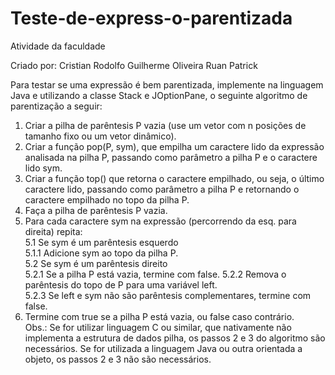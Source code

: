 # Teste-de-express-o-parentizada
Atividade da faculdade

Criado por:
Cristian Rodolfo
Guilherme Oliveira
Ruan Patrick

Para testar se uma expressão é bem parentizada, implemente na linguagem Java e utilizando a classe Stack e JOptionPane, o seguinte algoritmo de parentização a seguir:  
1. Criar a pilha de parêntesis P vazia (use um vetor com n posições de tamanho fixo ou um vetor dinâmico). 
2. Criar a função pop(P, sym), que empilha um caractere lido da expressão analisada na pilha P, passando como parâmetro a pilha P e o caractere lido sym. 
3. Criar a função top() que retorna o caractere empilhado, ou seja, o último caractere lido, passando como parâmetro a pilha P e retornando o caractere empilhado no topo da pilha P. 
4. Faça a pilha de parêntesis P vazia. 
5. Para cada caractere sym na expressão (percorrendo da esq. para direita)   repita:   
  5.1  Se sym é um parêntesis esquerdo    
    5.1.1 Adicione sym ao topo da pilha P.   
  5.2 Se sym é um parêntesis direito    
    5.2.1 Se a pilha P está vazia, termine com false. 
    5.2.2 Remova o parêntesis do topo de P para uma variável left.  
    5.2.3 Se left e sym não são parêntesis complementares, termine com false.   
6.  Termine com true se a pilha P está vazia, ou false caso contrário.  
Obs.: Se for utilizar linguagem C ou similar, que nativamente não implementa a estrutura de dados pilha, os passos 2 e 3 do algoritmo são necessários. Se for utilizada a linguagem Java ou outra orientada a objeto, os passos 2 e 3 não são necessários. 

